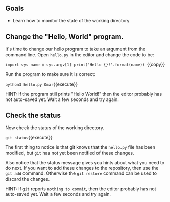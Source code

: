 ## Goals

* Learn how to monitor the state of the working directory

## Change the "Hello, World" program.

It's time to change our hello program to take an argument from the
command line.  Open `hello.py` in the editor and change the code to be:

`import sys
name = sys.argv[1]
print('Hello {}!'.format(name))
`{{copy}}

Run the program to make sure it is correct:

`python3 hello.py Omar`{{execute}}


HINT: If the program still prints "Hello World!" then the editor probably has
not auto-saved yet.  Wait a few seconds and try again.

## Check the status

Now check the status of the working directory.

`git status`{{execute}}

The first thing to notice is that git knows that the `hello.py`
file has been modified, but `git` has not yet been notified of these
changes.

Also notice that the status message gives you hints about what you
need to do next.  If you want to add these changes to the repository,
then use the `git add` command.  Otherwise the `git restore` command
can be used to discard the changes.

HINT: If `git` reports `nothing to commit`, then the editor probably has
not auto-saved yet.  Wait a few seconds and try again.
